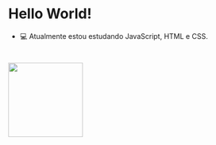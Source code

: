 <h1> Hello World! </h1>


- 💻 Atualmente estou estudando JavaScript, HTML e CSS.

<h1> 
  
  <img src="https://ik.imagekit.io/hhzsmcsnr/giphy.gif?ik-sdk-version=javascript-1.4.3&updatedAt=1674582135129" witd="150px" height="150px"> 
  
</h1>

